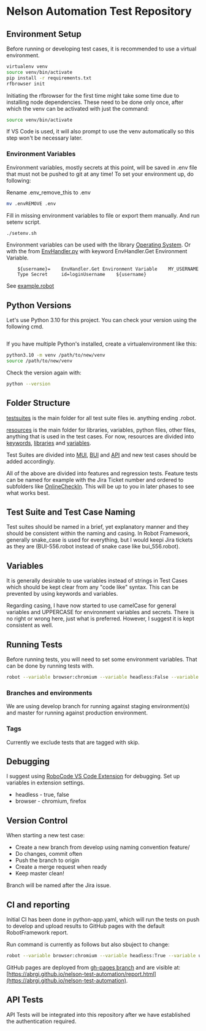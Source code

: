 # Nelson Automation Test Repository

## Environment Setup

Before running or developing test cases, it is recommended to use a virtual environment.

``` bash
virtualenv venv
source venv/bin/activate
pip install -r requirements.txt
rfbrowser init
```

Initiating the rfbrowser for the first time might take some time due to installing node dependencies. These need to be done only once, after which the venv can be activated with just the command:

``` bash
source venv/bin/activate
```

If VS Code is used, it will also prompt to use the venv automatically so this step won't be necessary later.

### Environment Variables

Environment variables, mostly secrets at this point, will be saved in .env file that must not be pushed to git at any time! To set your environment up, do following:

Rename .env_remove_this to .env

``` bash
mv .envREMOVE .env
```

Fill in missing environment variables to file or export them manually. And run setenv script.

``` bash
./setenv.sh
```

Environment variables can be used with the library [Operating System](https://robotframework.org/robotframework/latest/libraries/OperatingSystem.html#Get%20Environment%20Variable). Or with the from [EnvHandler.py](resources/libraries/EnvHandler.py) with keyword EnvHandler.Get Environment Variable.

``` robot
    ${username}=    EnvHandler.Get Environment Variable    MY_USERNAME
    Type Secret     id=loginUsername    ${username}
```

See [example.robot](/testsuites/example.robot)

## Python Versions

Let's use Python 3.10 for this project. You can check your version using the following cmd.

```python --version
```

If you have multiple Python's installed, create a virtualenvironment like this:

``` bash
python3.10 -m venv /path/to/new/venv
source /path/to/new/venv
```

Check the version again with:

``` bash
python --version
```

## Folder Structure

[testsuites](/testsuites/) is the main folder for all test suite files ie. anything ending .robot.

[resources](/resources/) is the main folder for libraries, variables, python files, other files, anything that is used in the test cases. For now, resources are divided into [keywords](/resources/keywords/), [libraries](/resources/libraries/) and [variables](/resources/variables/).

Test Suites are divided into [MUI](/testsuites/MUI/), [BUI](/testsuites/BUI/) and [API](/testsuites/API/) and new test cases should be added accordingly.

All of the above are divided into features and regression tests. Feature tests can be named for example with the Jira Ticket number and ordered to subfolders like [OnlineCheckIn](/testsuites/MUI/feature/OnlineCheckIn/). This will be up to you in later phases to see what works best.

## Test Suite and Test Case Naming

Test suites should be named in a brief, yet explanatory manner and they should be consistent within the naming and casing. In Robot Framework, generally snake_case is used for everything, but I would keepi Jira tickets as they are (BUI-556.robot instead of snake case like bui_556.robot).

## Variables

It is generally desirable to use variables instead of strings in Test Cases which should be kept clear from any "code like" syntax. This can be prevented by using keywords and variables.

Regarding casing, I have now started to use camelCase for general variables and UPPERCASE for environment variables and secrets. There is no right or wrong here, just what is preferred. However, I suggest it is kept consistent as well.

## Running Tests

Before running tests, you will need to set some environment variables. That can be done by running tests with.

``` bash
robot --variable browser:chromium --variable headless:False --variable url:https://test4.omenahotels.com/ testsuites/
```

### Branches and environments

We are using develop branch for running against staging environment(s) and master for running against production environment.

### Tags

Currently we exclude tests that are tagged with skip.

## Debugging

I suggest using [RoboCode VS Code Extension](https://github.com/d-biehl/robotcode) for debugging. Set up variables in extension settings.

- headless - true, false
- browser - chromium, firefox

## Version Control

When starting a new test case:

- Create a new branch from develop using naming convention feature/<Jira ticket id> <Description>
- Do changes, commit often
- Push the branch to origin
- Create a merge request when ready
- Keep master clean!

Branch will be named after the Jira issue.

## CI and reporting

Initial CI has been done in python-app.yaml, which will run the tests on push to develop and upload results to GitHub pages with the default RobotFramework report.

Run command is currently as follows but also sbuject to change:

```bash
robot --variable browser:chromium --variable headless:True --variable url:https://test4.omenahotels.com/ --variable MUI-Link:https://admin.nelson.management/#/login --outputdir reports/ testsuites/
```

GitHub pages are deployed from [gh-pages branch](https://github.com/ABRGI/nelson-test-automation/tree/gh-pages) and are visible at: 
[https://abrgi.github.io/nelson-test-automation/report.html](https://abrgi.github.io/nelson-test-automation).

## API Tests

API Tests will be integrated into this repository after we have established the authentication required.
